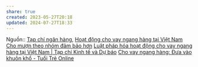```yaml
---
share: true
created: 2023-05-27T20:18
updated: 2024-07-27T18:33
---
```

Nguồn:: [Tạp chí ngân hàng](T%E1%BA%A1p%20ch%C3%AD%20ng%C3%A2n%20h%C3%A0ng.md), [Hoạt động cho vay ngang hàng tại Việt Nam](https://tapchinganhang.gov.vn/hoat-dong-cho-vay-ngang-hang-tai-viet-nam.htm)
[Cho mượn theo nhóm đảm bảo hơn](./Cho%20m%C6%B0%E1%BB%A3n%20theo%20nh%C3%B3m%20%C4%91%E1%BA%A3m%20b%E1%BA%A3o%20h%C6%A1n.md) 
[Luật pháp hóa hoạt động cho vay ngang hàng tại Việt Nam | Tạp chí Kinh tế và Dự báo](https://kinhtevadubao.vn/luat-phap-hoa-hoat-dong-cho-vay-ngang-hang-tai-viet-nam-27130.html)
[Cho vay ngang hàng: Đưa vào khuôn khổ - Tuổi Trẻ Online](https://tuoitre.vn/cho-vay-ngang-hang-dua-vao-khuon-kho-20220411082233424.htm)
